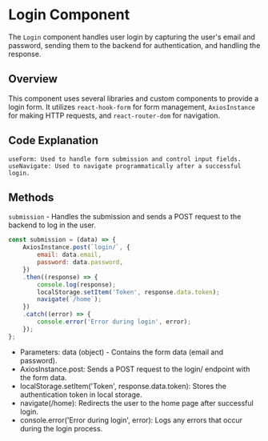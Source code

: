 # Login Component

The `Login` component handles user login by capturing the user's email and password, sending them to the backend for authentication, and handling the response.

## Overview

This component uses several libraries and custom components to provide a login form. It utilizes `react-hook-form` for form management, `AxiosInstance` for making HTTP requests, and `react-router-dom` for navigation.

## Code Explanation

    useForm: Used to handle form submission and control input fields.
    useNavigate: Used to navigate programmatically after a successful login.

## Methods
`submission` - Handles the submission and sends a POST request to the backend to log in the user.

```javascript
const submission = (data) => {
    AxiosInstance.post(`login/`, {
        email: data.email,
        password: data.password,
    })
    .then((response) => {
        console.log(response);
        localStorage.setItem('Token', response.data.token);
        navigate(`/home`);
    })
    .catch((error) => {
        console.error('Error during login', error);
    });
};

```
- Parameters: data (object) - Contains the form data (email and password).
- AxiosInstance.post: Sends a POST request to the login/ endpoint with the form data.
- localStorage.setItem('Token', response.data.token): Stores the authentication token in local storage.
- navigate(/home): Redirects the user to the home page after successful login.
- console.error('Error during login', error): Logs any errors that occur during the login process.
